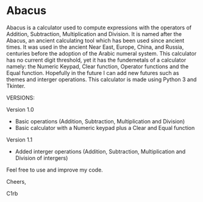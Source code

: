 # Abacus

Abacus is a calculator used to compute expressions with the operators of Addition, Subtraction, Multiplication and Division. It is named after the Abacus, an ancient calculating tool which has been used since ancient times. It was used in the ancient Near East, Europe, China, and Russia, centuries before the adoption of the Arabic numeral system. This calculator has no current digit threshold, yet it has the fundemetals of a calculator namely: the Numeric Keypad, Clear function, Operator functions and the Equal function. Hopefully in the future I can add new futures such as themes and interger operations. This calculator is made using Python 3 and Tkinter.

VERSIONS:

Version 1.0
- Basic operations (Addition, Subtraction, Multiplication and Division)
- Basic calculator with a Numeric keypad plus a Clear and Equal function

Version 1.1
- Added interger operations (Addition, Subtraction, Multiplication and Division of intergers)

Feel free to use and improve my code.

Cheers,

C1rb
